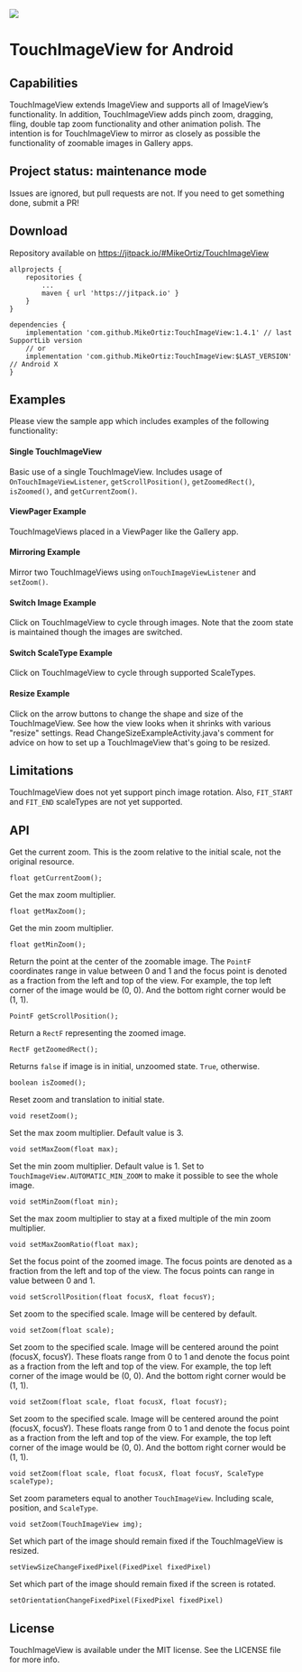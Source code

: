 [![](https://jitpack.io/v/MikeOrtiz/TouchImageView.svg)](https://jitpack.io/#hannesa2/TouchImageView)

# TouchImageView for Android

## Capabilities

TouchImageView extends ImageView and supports all of ImageView’s functionality. In addition, TouchImageView adds pinch zoom, dragging, fling, double tap zoom functionality and other animation polish. The intention is for TouchImageView to  mirror as closely as possible the functionality of zoomable images in Gallery apps.

## Project status: maintenance mode
Issues are ignored, but pull requests are not. If you need to get something done, submit a PR!

## Download 
Repository available on https://jitpack.io/#MikeOrtiz/TouchImageView

```Gradle
allprojects {
    repositories {
        ...
        maven { url 'https://jitpack.io' }
    }
}
```
```Gradle
dependencies {
    implementation 'com.github.MikeOrtiz:TouchImageView:1.4.1' // last SupportLib version
    // or
    implementation 'com.github.MikeOrtiz:TouchImageView:$LAST_VERSION' // Android X
}

```

## Examples

Please view the sample app which includes examples of the following functionality:

#### Single TouchImageView

Basic use of a single TouchImageView. Includes usage of `OnTouchImageViewListener`, `getScrollPosition()`, `getZoomedRect()`, `isZoomed()`, and `getCurrentZoom()`.

#### ViewPager Example

TouchImageViews placed in a ViewPager like the Gallery app.

#### Mirroring Example

Mirror two TouchImageViews using `onTouchImageViewListener` and `setZoom()`.

#### Switch Image Example

Click on TouchImageView to cycle through images. Note that the zoom state is maintained though the images are switched.

#### Switch ScaleType Example

Click on TouchImageView to cycle through supported ScaleTypes.

#### Resize Example

Click on the arrow buttons to change the shape and size of the TouchImageView. See how the view looks when it shrinks with various "resize" settings. Read ChangeSizeExampleActivity.java's comment for advice on how to set up a TouchImageView that's going to be resized.

## Limitations

TouchImageView does not yet support pinch image rotation. Also, `FIT_START` and `FIT_END` scaleTypes are not yet supported.
	    
## API

Get the current zoom. This is the zoom relative to the initial scale, not the original resource.

    float getCurrentZoom();

Get the max zoom multiplier.

    float getMaxZoom();

Get the min zoom multiplier.

    float getMinZoom();

Return the point at the center of the zoomable image. The `PointF` coordinates range in value between 0 and 1 and the focus point is denoted as a fraction from the left and top of the view. For example, the top left corner of the image would be (0, 0). And the bottom right corner would be (1, 1).

    PointF getScrollPosition();

Return a `RectF` representing the zoomed image.

    RectF getZoomedRect();

Returns `false` if image is in initial, unzoomed state. `True`, otherwise.

    boolean isZoomed();

Reset zoom and translation to initial state.

    void resetZoom();

Set the max zoom multiplier. Default value is 3.

    void setMaxZoom(float max);

Set the min zoom multiplier. Default value is 1. Set to `TouchImageView.AUTOMATIC_MIN_ZOOM` to make it possible to see the whole image.

    void setMinZoom(float min);
    
Set the max zoom multiplier to stay at a fixed multiple of the min zoom multiplier.

    void setMaxZoomRatio(float max);

Set the focus point of the zoomed image. The focus points are denoted as a fraction from the left and top of the view. The focus points can range in value between 0 and 1.

    void setScrollPosition(float focusX, float focusY);

Set zoom to the specified scale. Image will be centered by default.

    void setZoom(float scale);

Set zoom to the specified scale. Image will be centered around the point (focusX, focusY). These floats range from 0 to 1 and denote the focus point as a fraction from the left and top of the view. For example, the top left corner of the image would be (0, 0). And the bottom right corner would be (1, 1).

    void setZoom(float scale, float focusX, float focusY);

Set zoom to the specified scale. Image will be centered around the point (focusX, focusY). These floats range from 0 to 1 and denote the focus point as a fraction from the left and top of the view. For example, the top left corner of the image would be (0, 0). And the bottom right corner would be (1, 1).

    void setZoom(float scale, float focusX, float focusY, ScaleType scaleType);

Set zoom parameters equal to another `TouchImageView`. Including scale, position, and `ScaleType`.

    void setZoom(TouchImageView img);
    
Set which part of the image should remain fixed if the TouchImageView is resized.
    
    setViewSizeChangeFixedPixel(FixedPixel fixedPixel)
    
Set which part of the image should remain fixed if the screen is rotated.

    setOrientationChangeFixedPixel(FixedPixel fixedPixel)

## License

TouchImageView is available under the MIT license. See the LICENSE file for more info.
